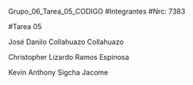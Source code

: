 Grupo_06_Tarea_05_CODIGO
#Integrantes #Nrc: 7383

#Tarea 05

José Danilo Collahuazo Collahuazo

Christopher Lizardo Ramos Espinosa

Kevin Anthony Sigcha Jacome
